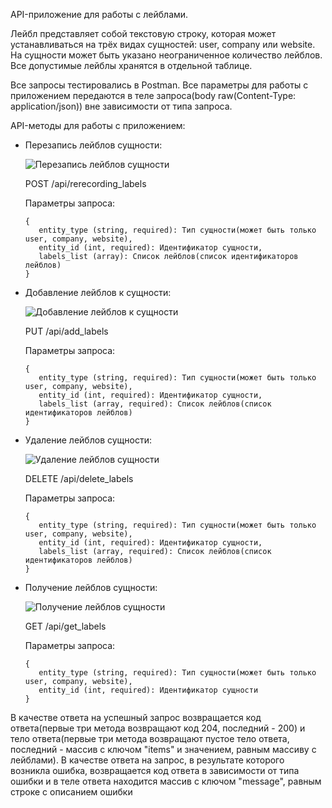 API-приложение для работы с лейблами.

Лейбл представляет собой текстовую строку, которая может устанавливаться на трёх видах сущностей: 
user, company или website. На сущности может быть указано неограниченное количество лейблов. Все допустимые лейблы 
хранятся в отдельной таблице.

Все запросы тестировались в Postman. Все параметры для работы с приложением передаются в теле 
запроса(body raw(Content-Type: application/json)) вне зависимости от типа запроса.

API-методы для работы с приложением:

- Перезапись лейблов сущности:

  ![Перезапись лейблов сущности](https://github.com/argusdevel/labels/tree/master/public/images/requestsExample/rerecording_labels.PNG)
  
  POST /api/rerecording_labels

  Параметры запроса:

      {
         entity_type (string, required): Тип сущности(может быть только user, company, website),
         entity_id (int, required): Идентификатор сущности,
         labels_list (array): Список лейблов(список идентификаторов лейблов)
      }


- Добавление лейблов к сущности:

  ![Добавление лейблов к сущности](https://github.com/argusdevel/labels/tree/master/public/images/requestsExample/add_labels.PNG)

  PUT /api/add_labels

  Параметры запроса:

      {
         entity_type (string, required): Тип сущности(может быть только user, company, website),
         entity_id (int, required): Идентификатор сущности,
         labels_list (array, required): Список лейблов(список идентификаторов лейблов)
      }


- Удаление лейблов сущности:

  ![Удаление лейблов сущности](https://github.com/argusdevel/labels/tree/master/public/images/requestsExample/delete_labels.PNG)

  DELETE /api/delete_labels

  Параметры запроса:

      {
         entity_type (string, required): Тип сущности(может быть только user, company, website),
         entity_id (int, required): Идентификатор сущности,
         labels_list (array, required): Список лейблов(список идентификаторов лейблов)
      }


- Получение лейблов сущности:

  ![Получение лейблов сущности](https://github.com/argusdevel/labels/tree/master/public/images/requestsExample/get_labels.PNG)

  GET /api/get_labels

  Параметры запроса:

      {
         entity_type (string, required): Тип сущности(может быть только user, company, website),
         entity_id (int, required): Идентификатор сущности
      }

В качестве ответа на успешный запрос возвращается код ответа(первые три метода возвращают код 204, последний - 200) 
и тело ответа(первые три метода возвращают пустое тело ответа, последний - массив с ключом "items" и значением, равным 
массиву с лейблами). В качестве ответа на запрос, в результате которого возникла ошибка, возвращается код ответа 
в зависимости от типа ошибки и в теле ответа находится массив с ключом "message", равным строке с описанием ошибки
